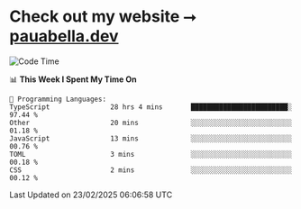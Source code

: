 # Check out my website ⭢ [pauabella.dev](https://pauabella.dev)

<!--START_SECTION:waka-->
![Code Time](http://img.shields.io/badge/Code%20Time-4%2C115%20hrs%2015%20mins-blue)

📊 **This Week I Spent My Time On** 

```text
💬 Programming Languages: 
TypeScript               28 hrs 4 mins       ████████████████████████░   97.44 % 
Other                    20 mins             ░░░░░░░░░░░░░░░░░░░░░░░░░   01.18 % 
JavaScript               13 mins             ░░░░░░░░░░░░░░░░░░░░░░░░░   00.76 % 
TOML                     3 mins              ░░░░░░░░░░░░░░░░░░░░░░░░░   00.18 % 
CSS                      2 mins              ░░░░░░░░░░░░░░░░░░░░░░░░░   00.12 % 
```


 Last Updated on 23/02/2025 06:06:58 UTC
<!--END_SECTION:waka-->
